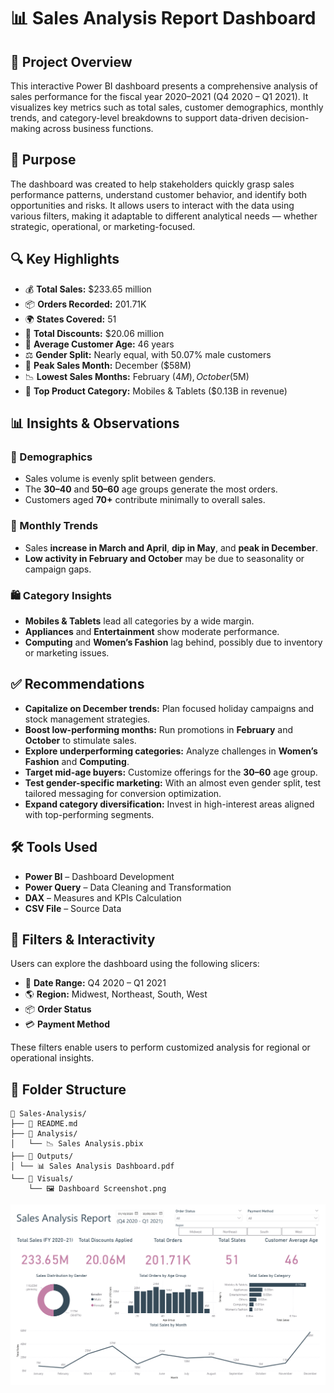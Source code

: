 # 📊 Sales Analysis Report Dashboard

## 🚀 Project Overview
This interactive Power BI dashboard presents a comprehensive analysis of sales performance for the fiscal year 2020–2021 (Q4 2020 – Q1 2021). It visualizes key metrics such as total sales, customer demographics, monthly trends, and category-level breakdowns to support data-driven decision-making across business functions.

## 🎯 Purpose
The dashboard was created to help stakeholders quickly grasp sales performance patterns, understand customer behavior, and identify both opportunities and risks. It allows users to interact with the data using various filters, making it adaptable to different analytical needs — whether strategic, operational, or marketing-focused.

## 🔍 Key Highlights
- 💰 **Total Sales:** $233.65 million  
- 📦 **Orders Recorded:** 201.71K  
- 🌍 **States Covered:** 51  
- 🎁 **Total Discounts:** $20.06 million  
- 👤 **Average Customer Age:** 46 years  
- ⚖️ **Gender Split:** Nearly equal, with 50.07% male customers  
- 📅 **Peak Sales Month:** December ($58M)  
- 📉 **Lowest Sales Months:** February ($4M), October ($5M)  
- 🛒 **Top Product Category:** Mobiles & Tablets ($0.13B in revenue)

## 📊 Insights & Observations

### 🧍 Demographics
- Sales volume is evenly split between genders.
- The **30–40** and **50–60** age groups generate the most orders.
- Customers aged **70+** contribute minimally to overall sales.

### 📆 Monthly Trends
- Sales **increase in March and April**, **dip in May**, and **peak in December**.
- **Low activity in February and October** may be due to seasonality or campaign gaps.

### 🛍️ Category Insights
- **Mobiles & Tablets** lead all categories by a wide margin.
- **Appliances** and **Entertainment** show moderate performance.
- **Computing** and **Women’s Fashion** lag behind, possibly due to inventory or marketing issues.

## ✅ Recommendations
- **Capitalize on December trends:** Plan focused holiday campaigns and stock management strategies.
- **Boost low-performing months:** Run promotions in **February** and **October** to stimulate sales.
- **Explore underperforming categories:** Analyze challenges in **Women’s Fashion** and **Computing**.
- **Target mid-age buyers:** Customize offerings for the **30–60** age group.
- **Test gender-specific marketing:** With an almost even gender split, test tailored messaging for conversion optimization.
- **Expand category diversification:** Invest in high-interest areas aligned with top-performing segments.

## 🛠 Tools Used
- **Power BI** – Dashboard Development  
- **Power Query** – Data Cleaning and Transformation  
- **DAX** – Measures and KPIs Calculation  
- **CSV File** – Source Data  

## 🧭 Filters & Interactivity
Users can explore the dashboard using the following slicers:
- 📆 **Date Range:** Q4 2020 – Q1 2021  
- 🌎 **Region:** Midwest, Northeast, South, West  
- 📦 **Order Status**  
- 💳 **Payment Method**  

These filters enable users to perform customized analysis for regional or operational insights.


## 📁 Folder Structure

```text
📂 Sales-Analysis/
├── 📄 README.md
├── 📂 Analysis/
│   └── 📉 Sales Analysis.pbix
├── 📂 Outputs/
│ └── 📊 Sales Analysis Dashboard.pdf
└── 📂 Visuals/
    └── 🖼️ Dashboard Screenshot.png
```
![Dashboard Screenshot](https://github.com/Sarah-Aladwar/Sales-Analysis/raw/main/Visuals/Dashboard%20Screenshot.PNG)
